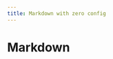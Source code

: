 ```yaml
---
title: Markdown with zero config
---
```

# Markdown

<!-- Markdown with zero config... not yet 
https://github.com/alephjs/aleph.js/issues/131
-->